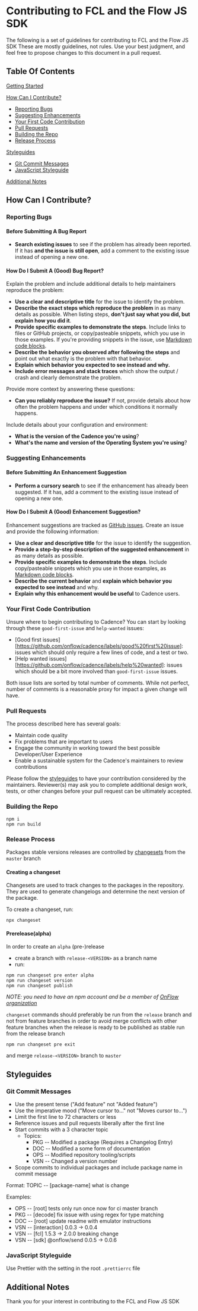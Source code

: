 # Contributing to FCL and the Flow JS SDK

The following is a set of guidelines for contributing to FCL and the Flow JS SDK
These are mostly guidelines, not rules.
Use your best judgment, and feel free to propose changes to this document in a pull request.

## Table Of Contents

[Getting Started](#project-overview)

[How Can I Contribute?](#how-can-i-contribute)

- [Reporting Bugs](#reporting-bugs)
- [Suggesting Enhancements](#suggesting-enhancements)
- [Your First Code Contribution](#your-first-code-contribution)
- [Pull Requests](#pull-requests)
- [Building the Repo](#building-the-repo)
- [Release Process](#release-process)

[Styleguides](#styleguides)

- [Git Commit Messages](#git-commit-messages)
- [JavaScript Styleguide](#javascript-styleguide)

[Additional Notes](#additional-notes)

## How Can I Contribute?

### Reporting Bugs

#### Before Submitting A Bug Report

- **Search existing issues** to see if the problem has already been reported.
  If it has **and the issue is still open**, add a comment to the existing issue instead of opening a new one.

#### How Do I Submit A (Good) Bug Report?

Explain the problem and include additional details to help maintainers reproduce the problem:

- **Use a clear and descriptive title** for the issue to identify the problem.
- **Describe the exact steps which reproduce the problem** in as many details as possible.
  When listing steps, **don't just say what you did, but explain how you did it**.
- **Provide specific examples to demonstrate the steps**.
  Include links to files or GitHub projects, or copy/pasteable snippets, which you use in those examples.
  If you're providing snippets in the issue,
  use [Markdown code blocks](https://help.github.com/articles/markdown-basics/#multiple-lines).
- **Describe the behavior you observed after following the steps** and point out what exactly is the problem with that behavior.
- **Explain which behavior you expected to see instead and why.**
- **Include error messages and stack traces** which show the output / crash and clearly demonstrate the problem.

Provide more context by answering these questions:

- **Can you reliably reproduce the issue?** If not, provide details about how often the problem happens
  and under which conditions it normally happens.

Include details about your configuration and environment:

- **What is the version of the Cadence you're using**?
- **What's the name and version of the Operating System you're using**?

### Suggesting Enhancements

#### Before Submitting An Enhancement Suggestion

- **Perform a cursory search** to see if the enhancement has already been suggested.
  If it has, add a comment to the existing issue instead of opening a new one.

#### How Do I Submit A (Good) Enhancement Suggestion?

Enhancement suggestions are tracked as [GitHub issues](https://guides.github.com/features/issues/).
Create an issue and provide the following information:

- **Use a clear and descriptive title** for the issue to identify the suggestion.
- **Provide a step-by-step description of the suggested enhancement** in as many details as possible.
- **Provide specific examples to demonstrate the steps**.
  Include copy/pasteable snippets which you use in those examples,
  as [Markdown code blocks](https://help.github.com/articles/markdown-basics/#multiple-lines).
- **Describe the current behavior** and **explain which behavior you expected to see instead** and why.
- **Explain why this enhancement would be useful** to Cadence users.

### Your First Code Contribution

Unsure where to begin contributing to Cadence?
You can start by looking through these `good-first-issue` and `help-wanted` issues:

- [Good first issues][https://github.com/onflow/cadence/labels/good%20first%20issue]:
  issues which should only require a few lines of code, and a test or two.
- [Help wanted issues][https://github.com/onflow/cadence/labels/help%20wanted]:
  issues which should be a bit more involved than `good-first-issue` issues.

Both issue lists are sorted by total number of comments.
While not perfect, number of comments is a reasonable proxy for impact a given change will have.

### Pull Requests

The process described here has several goals:

- Maintain code quality
- Fix problems that are important to users
- Engage the community in working toward the best possible Developer/User Experience
- Enable a sustainable system for the Cadence's maintainers to review contributions

Please follow the [styleguides](#styleguides) to have your contribution considered by the maintainers.
Reviewer(s) may ask you to complete additional design work, tests,
or other changes before your pull request can be ultimately accepted.

### Building the Repo

```shell
npm i
npm run build
```

### Release Process

Packages stable versions releases are controlled by [changesets](https://github.com/changesets/changesets) from the `master` branch

#### Creating a changeset

Changesets are used to track changes to the packages in the repository. They are used to generate changelogs and determine the next version of the package.

To create a changeset, run:
```
npx changeset
```

#### Prerelease(alpha)
In order to create an `alpha` (pre-)release
- create a branch with `release-<VERSION>` as a branch name
- run:
```
npm run changeset pre enter alpha
npm run changeset version
npm run changeset publish
```

*NOTE: you need to have an npm account and be a member of [OnFlow organization](https://www.npmjs.com/org/onflow)*

`changeset` commands should preferably be run from the `release` branch and not from feature branches in order to avoid merge conflicts with other feature branches
when the release is ready to be published as stable run from the release branch
```
npm run changeset pre exit
```
and merge `release-<VERSION>` branch to `master`

## Styleguides

### Git Commit Messages

- Use the present tense ("Add feature" not "Added feature")
- Use the imperative mood ("Move cursor to..." not "Moves cursor to...")
- Limit the first line to 72 characters or less
- Reference issues and pull requests liberally after the first line
- Start commits with a 3 character topic
  - Topics:
    - PKG -- Modified a package (Requires a Changelog Entry)
    - DOC -- Modified a some form of documentation
    - OPS -- Modified repository tooling/scripts
    - VSN -- Changed a version number
- Scope commits to individual packages and include package name in commit message

Format: TOPIC -- [package-name] what is change

Examples:

- OPS -- [root] tests only run once now for ci master branch
- PKG -- [decode] fix issue with using regex for type matching
- DOC -- [root] update readme with emulator instructions
- VSN -- [interaction] 0.0.3 -> 0.0.4
- VSN -- [fcl] 1.5.3 -> 2.0.0 breaking change
- VSN -- [sdk] @onflow/send 0.0.5 -> 0.0.6

### JavaScript Styleguide

Use Prettier with the setting in the root `.prettierrc` file

## Additional Notes

Thank you for your interest in contributing to the FCL and Flow JS SDK
